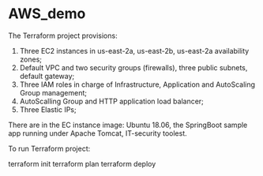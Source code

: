 # AWS_demo
The Terraform project provisions: 
1. Three EC2 instances in us-east-2a, us-east-2b, us-east-2a availability zones;  
2. Default VPC and two security groups (firewalls), three public subnets, default gateway;  
3. Three IAM roles in charge of Infrastructure, Application and AutoScaling Group management;
4. AutoScalling Group and HTTP application load balancer; 
5. Three Elastic IPs;

There are in the EC instance image: Ubuntu 18.06, the SpringBoot sample app running under Apache Tomcat, IT-security toolest.

To run Terraform project:

terraform init
terraform plan
terraform deploy
